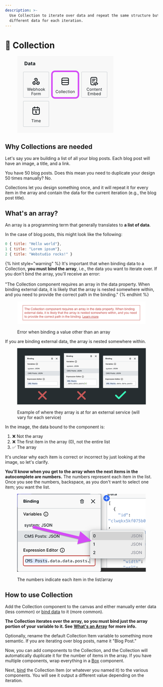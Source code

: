 ```yaml
---
description: >-
  Use Collection to iterate over data and repeat the same structure but with
  different data for each iteration.
---
```


# 💾 Collection

<figure><img src="../../.gitbook/assets/collection-component.png" alt="Collection component" width="317"><figcaption></figcaption></figure>

## Why Collections are needed

Let's say you are building a list of all your blog posts. Each blog post will have an image, a title, and a link.&#x20;

You have 50 blog posts. Does this mean you need to duplicate your design 50 times manually? No.&#x20;

Collections let you design something once, and it will repeat it for every item in the array and contain the data for the current iteration (e.g., the blog post title).

## What's an array?

An array is a programming term that generally translates to **a list of data**.&#x20;

In the case of blog posts, this might look like the following:

```javascript
0 { title: "Hello world"},
1 { title: "Lorem ipsum"},
2 { title: "Webstudio rocks!" }
```

{% hint style="warning" %}
It's important that when binding data to a Collection, **you must bind the array**, i.e., the data you want to iterate over. If you don't bind the array, you'll receive an error:\
\
"The Collection component requires an array in the data property. When binding external data, it is likely that the array is nested somewhere within, and you need to provide the correct path in the binding."
{% endhint %}

<figure><img src="../../.gitbook/assets/collection-error.png" alt="Error when binding a value other than an array"><figcaption><p>Error when binding a value other than an array</p></figcaption></figure>

If you are binding external data, the array is nested somewhere within.

<figure><img src="../../.gitbook/assets/right-and-wrong-way-collections.png" alt="Right and wrong ways to bind data to a collection"><figcaption><p>Example of where they array is at for an external service (will vary for each service)</p></figcaption></figure>

In the image, the data bound to the component is:

1. ❌ Not the array
2. ❌ The first item in the array (0), not the entire list
3. ✅ The array

It's unclear why each item is correct or incorrect by just looking at the image, so let's clarify.

**You'll know when you get to the array when the next items in the autocomplete are numbers.** The numbers represent each item in the list. Once you see the numbers, backspace, as you don't want to select one item; you want the list.

<figure><img src="../../.gitbook/assets/component-array.png" alt="Autocomplete showing array items in Binding"><figcaption><p>The numbers indicate each item in the list/array</p></figcaption></figure>

## How to use Collection

Add the Collection component to the canvas and either manually enter data (less common) or [bind data](../foundations/expression-editor.md#binding) to it (more common).

**The Collection iterates over the array, so you must bind just the array portion of your variable to it. See** [**What's an Array**](collection.md.md#whats-an-array) **for more info.**

Optionally, rename the default Collection Item variable to something more semantic. If you are iterating over blog posts, name it "Blog Post."

Now, you can add components to the Collection, and the Collection will automatically duplicate it for the number of items in the array. If you have multiple components, wrap everything in a [Box](box.md.md) component.

Next, [bind](../foundations/expression-editor.md#binding) the Collection Item (or whatever you named it) to the various components. You will see it output a different value depending on the iteration.
